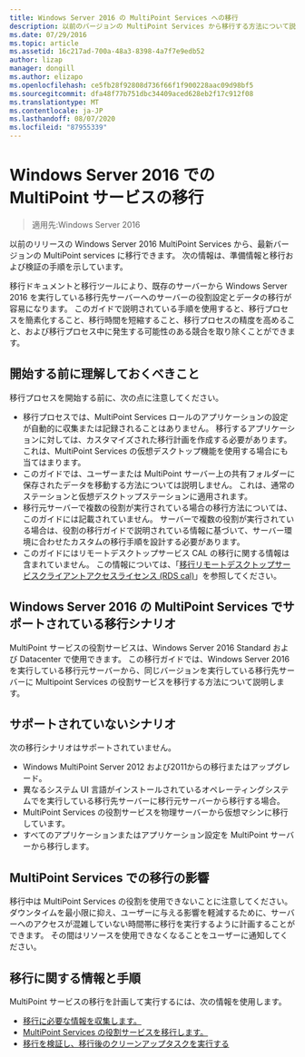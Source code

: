 ```yaml
---
title: Windows Server 2016 の MultiPoint Services への移行
description: 以前のバージョンの MultiPoint Services から移行する方法について説明します。
ms.date: 07/29/2016
ms.topic: article
ms.assetid: 16c217ad-700a-48a3-8398-4a7f7e9edb52
author: lizap
manager: dongill
ms.author: elizapo
ms.openlocfilehash: ce5fb28f92808d736f66f1f900228aac09d98bf5
ms.sourcegitcommit: dfa48f77b751dbc34409aced628eb2f17c912f08
ms.translationtype: MT
ms.contentlocale: ja-JP
ms.lasthandoff: 08/07/2020
ms.locfileid: "87955339"
---
```

# <a name="multipoint-services-migration-in-windows-server-2016"></a>Windows Server 2016 での MultiPoint サービスの移行
>適用先:Windows Server 2016

以前のリリースの Windows Server 2016 MultiPoint Services から、最新バージョンの MultiPoint services に移行できます。 次の情報は、準備情報と移行および検証の手順を示しています。

移行ドキュメントと移行ツールにより、既存のサーバーから Windows Server 2016 を実行している移行先サーバーへのサーバーの役割設定とデータの移行が容易になります。 このガイドで説明されている手順を使用すると、移行プロセスを簡素化すること、移行時間を短縮すること、移行プロセスの精度を高めること、および移行プロセス中に発生する可能性のある競合を取り除くことができます。

## <a name="what-to-know-before-you-begin"></a>開始する前に理解しておくべきこと
移行プロセスを開始する前に、次の点に注意してください。

- 移行プロセスでは、MultiPoint Services ロールのアプリケーションの設定が自動的に収集または記録されることはありません。 移行するアプリケーションに対しては、カスタマイズされた移行計画を作成する必要があります。 これは、MultiPoint Services の仮想デスクトップ機能を使用する場合にも当てはまります。
- このガイドでは、ユーザーまたは MultiPoint サーバー上の共有フォルダーに保存されたデータを移動する方法については説明しません。 これは、通常のステーションと仮想デスクトップステーションに適用されます。
- 移行元サーバーで複数の役割が実行されている場合の移行方法については、このガイドには記載されていません。 サーバーで複数の役割が実行されている場合は、役割の移行ガイドで説明されている情報に基づいて、サーバー環境に合わせたカスタムの移行手順を設計する必要があります。
- このガイドにはリモートデスクトップサービス CAL の移行に関する情報は含まれていません。 この情報については、「[移行リモートデスクトップサービスクライアントアクセスライセンス (RDS cal)](/previous-versions/windows/it-pro/windows-server-2008-R2-and-2008/dd851844(v=ws.11))」を参照してください。

## <a name="supported-migration-scenarios-for-multipoint-services-in-windows-server-2016"></a>Windows Server 2016 の MultiPoint Services でサポートされている移行シナリオ
MultiPoint サービスの役割サービスは、Windows Server 2016 Standard および Datacenter で使用できます。 この移行ガイドでは、Windows Server 2016 を実行している移行元サーバーから、同じバージョンを実行している移行先サーバーに Multipoint Services の役割サービスを移行する方法について説明します。

## <a name="scenarios-that-are-not-supported"></a>サポートされていないシナリオ

次の移行シナリオはサポートされていません。

- Windows MultiPoint Server 2012 および2011からの移行またはアップグレード。
- 異なるシステム UI 言語がインストールされているオペレーティングシステムでを実行している移行先サーバーに移行元サーバーから移行する場合。
- MultiPoint Services の役割サービスを物理サーバーから仮想マシンに移行しています。
- すべてのアプリケーションまたはアプリケーション設定を MultiPoint サーバーから移行します。

## <a name="the-impact-of-migration-on-multipoint-services"></a>MultiPoint Services での移行の影響
移行中は MultiPoint Services の役割を使用できないことに注意してください。 ダウンタイムを最小限に抑え、ユーザーに与える影響を軽減するために、サーバーへのアクセスが混雑していない時間帯に移行を実行するように計画することができます。 その間はリソースを使用できなくなることをユーザーに通知してください。

## <a name="migration-information-and-steps"></a>移行に関する情報と手順
MultiPoint サービスの移行を計画して実行するには、次の情報を使用します。

- [移行に必要な情報を収集します。](multipoint-services-migration-preparation.md)
- [MultiPoint Services の役割サービスを移行します。](multipoint-services-migration-steps.md)
- [移行を検証し、移行後のクリーンアップタスクを実行する](multipoint-services-post-migration-steps.md)
